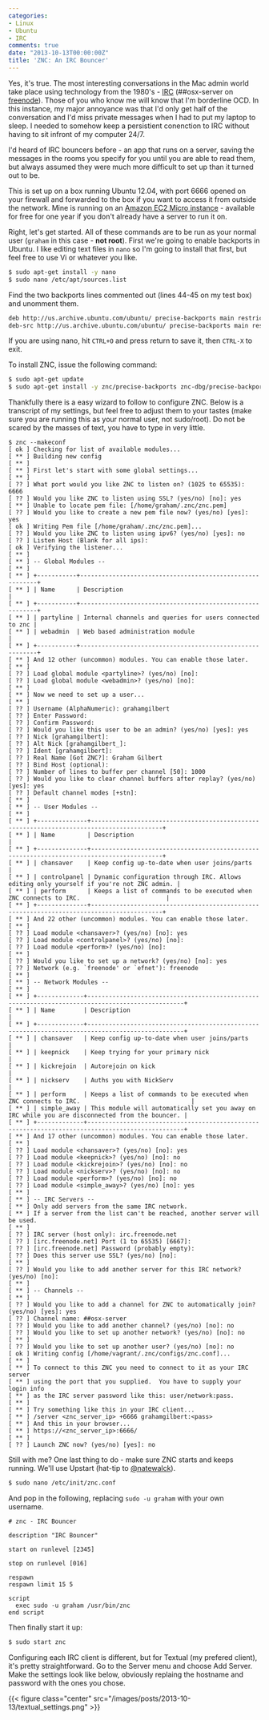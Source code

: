 ```yaml
---
categories:
- Linux
- Ubuntu
- IRC
comments: true
date: "2013-10-13T00:00:00Z"
title: 'ZNC: An IRC Bouncer'
---
```

Yes,  it's true. The most interesting conversations in the Mac admin world take place using technology from the 1980's - [IRC](http://en.wikipedia.org/wiki/Internet_Relay_Chat) (##osx-server on [freenode](http://freenode.net/)). Those of you who know me will know that I'm borderline OCD. In this instance, my major annoyance was that I'd only get half of the conversation and I'd miss private messages when I had to put my laptop to sleep. I needed to somehow keep a persistient conenction to IRC without having to sit infront of my computer 24/7.

I'd heard of IRC bouncers before - an app that runs on a server, saving the messages in the rooms you specify for you until you are able to read them, but always assumed they were much more difficult to set up than it turned out to be.

This is set up on a box running Ubuntu 12.04, with port 6666 opened on your firewall and forwarded to the box if you want to access it from outside the network. Mine is running on an [Amazon EC2 Micro instance](http://aws.amazon.com/free/) - available for free for one year if you don't already have a server to run it on.

Right, let's get started. All of these commands are to be run as your normal user (``graham`` in this case - **not root**). First we're going to enable backports in Ubuntu. I like editing text files in ``nano`` so I'm going to install that first, but feel free to use Vi or whatever you like.

``` bash
$ sudo apt-get install -y nano
$ sudo nano /etc/apt/sources.list
```

Find the two backports lines commented out (lines 44-45 on my test box) and unomment them.

``` bash
deb http://us.archive.ubuntu.com/ubuntu/ precise-backports main restricted universe multiverse
deb-src http://us.archive.ubuntu.com/ubuntu/ precise-backports main restricted universe multiverse
```

If you are using nano, hit ``CTRL+O`` and press return to save it, then ``CTRL-X`` to exit.

To install ZNC, issue the following command:

``` bash
$ sudo apt-get update
$ sudo apt-get install -y znc/precise-backports znc-dbg/precise-backports znc-dev/precise-backports znc-extra/precise-backports znc-perl/precise-backports znc-python/precise-backports znc-tcl/precise-backports
```

<!--more-->

Thankfully there is a easy wizard to follow to configure ZNC. Below is a transcript of my settings, but feel free to adjust them to your tastes (make sure you are running this as your normal user, not sudo/root). Do not be scared by the masses of text, you have to type in very little.

```
$ znc --makeconf
[ ok ] Checking for list of available modules...
[ ** ] Building new config
[ ** ]
[ ** ] First let's start with some global settings...
[ ** ]
[ ?? ] What port would you like ZNC to listen on? (1025 to 65535): 6666
[ ?? ] Would you like ZNC to listen using SSL? (yes/no) [no]: yes
[ ** ] Unable to locate pem file: [/home/graham/.znc/znc.pem]
[ ?? ] Would you like to create a new pem file now? (yes/no) [yes]: yes
[ ok ] Writing Pem file [/home/graham/.znc/znc.pem]...
[ ?? ] Would you like ZNC to listen using ipv6? (yes/no) [yes]: no
[ ?? ] Listen Host (Blank for all ips):
[ ok ] Verifying the listener...
[ ** ]
[ ** ] -- Global Modules --
[ ** ]
[ ** ] +-----------+----------------------------------------------------------+
[ ** ] | Name      | Description                                              |
[ ** ] +-----------+----------------------------------------------------------+
[ ** ] | partyline | Internal channels and queries for users connected to znc |
[ ** ] | webadmin  | Web based administration module                          |
[ ** ] +-----------+----------------------------------------------------------+
[ ** ] And 12 other (uncommon) modules. You can enable those later.
[ ** ]
[ ?? ] Load global module <partyline>? (yes/no) [no]:
[ ?? ] Load global module <webadmin>? (yes/no) [no]:
[ ** ]
[ ** ] Now we need to set up a user...
[ ** ]
[ ?? ] Username (AlphaNumeric): grahamgilbert
[ ?? ] Enter Password:
[ ?? ] Confirm Password:
[ ?? ] Would you like this user to be an admin? (yes/no) [yes]: yes
[ ?? ] Nick [grahamgilbert]:
[ ?? ] Alt Nick [grahamgilbert_]:
[ ?? ] Ident [grahamgilbert]:
[ ?? ] Real Name [Got ZNC?]: Graham Gilbert
[ ?? ] Bind Host (optional):
[ ?? ] Number of lines to buffer per channel [50]: 1000
[ ?? ] Would you like to clear channel buffers after replay? (yes/no) [yes]: yes
[ ?? ] Default channel modes [+stn]:
[ ** ]
[ ** ] -- User Modules --
[ ** ]
[ ** ] +--------------+------------------------------------------------------------------------------------------+
[ ** ] | Name         | Description                                                                              |
[ ** ] +--------------+------------------------------------------------------------------------------------------+
[ ** ] | chansaver    | Keep config up-to-date when user joins/parts                                             |
[ ** ] | controlpanel | Dynamic configuration through IRC. Allows editing only yourself if you're not ZNC admin. |
[ ** ] | perform      | Keeps a list of commands to be executed when ZNC connects to IRC.                        |
[ ** ] +--------------+------------------------------------------------------------------------------------------+
[ ** ] And 22 other (uncommon) modules. You can enable those later.
[ ** ]
[ ?? ] Load module <chansaver>? (yes/no) [no]: yes
[ ?? ] Load module <controlpanel>? (yes/no) [no]:
[ ?? ] Load module <perform>? (yes/no) [no]:
[ ** ]
[ ?? ] Would you like to set up a network? (yes/no) [no]: yes
[ ?? ] Network (e.g. `freenode' or `efnet'): freenode
[ ** ]
[ ** ] -- Network Modules --
[ ** ]
[ ** ] +-------------+-------------------------------------------------------------------------------------------------+
[ ** ] | Name        | Description                                                                                     |
[ ** ] +-------------+-------------------------------------------------------------------------------------------------+
[ ** ] | chansaver   | Keep config up-to-date when user joins/parts                                                    |
[ ** ] | keepnick    | Keep trying for your primary nick                                                               |
[ ** ] | kickrejoin  | Autorejoin on kick                                                                              |
[ ** ] | nickserv    | Auths you with NickServ                                                                         |
[ ** ] | perform     | Keeps a list of commands to be executed when ZNC connects to IRC.                               |
[ ** ] | simple_away | This module will automatically set you away on IRC while you are disconnected from the bouncer. |
[ ** ] +-------------+-------------------------------------------------------------------------------------------------+
[ ** ] And 17 other (uncommon) modules. You can enable those later.
[ ** ]
[ ?? ] Load module <chansaver>? (yes/no) [no]: yes
[ ?? ] Load module <keepnick>? (yes/no) [no]: no
[ ?? ] Load module <kickrejoin>? (yes/no) [no]: no
[ ?? ] Load module <nickserv>? (yes/no) [no]: no
[ ?? ] Load module <perform>? (yes/no) [no]: no
[ ?? ] Load module <simple_away>? (yes/no) [no]: yes
[ ** ]
[ ** ] -- IRC Servers --
[ ** ] Only add servers from the same IRC network.
[ ** ] If a server from the list can't be reached, another server will be used.
[ ** ]
[ ?? ] IRC server (host only): irc.freenode.net
[ ?? ] [irc.freenode.net] Port (1 to 65535) [6667]:
[ ?? ] [irc.freenode.net] Password (probably empty):
[ ?? ] Does this server use SSL? (yes/no) [no]:
[ ** ]
[ ?? ] Would you like to add another server for this IRC network? (yes/no) [no]:
[ ** ]
[ ** ] -- Channels --
[ ** ]
[ ?? ] Would you like to add a channel for ZNC to automatically join? (yes/no) [yes]: yes
[ ?? ] Channel name: ##osx-server
[ ?? ] Would you like to add another channel? (yes/no) [no]: no
[ ?? ] Would you like to set up another network? (yes/no) [no]: no
[ ** ]
[ ?? ] Would you like to set up another user? (yes/no) [no]: no
[ ok ] Writing config [/home/vagrant/.znc/configs/znc.conf]...
[ ** ]
[ ** ] To connect to this ZNC you need to connect to it as your IRC server
[ ** ] using the port that you supplied.  You have to supply your login info
[ ** ] as the IRC server password like this: user/network:pass.
[ ** ]
[ ** ] Try something like this in your IRC client...
[ ** ] /server <znc_server_ip> +6666 grahamgilbert:<pass>
[ ** ] And this in your browser...
[ ** ] https://<znc_server_ip>:6666/
[ ** ]
[ ?? ] Launch ZNC now? (yes/no) [yes]: no
```

Still with me? One last thing to do - make sure ZNC starts and keeps running. We'll use Upstart (hat-tip to [@natewalck](https://twitter.com/natewalck/status/389345376811356160)).

``` bash
$ sudo nano /etc/init/znc.conf
```

And pop in the following, replacing ``sudo -u graham`` with your own username.

```
# znc - IRC Bouncer

description "IRC Bouncer"

start on runlevel [2345]

stop on runlevel [016]

respawn
respawn limit 15 5

script
  exec sudo -u graham /usr/bin/znc
end script
```

Then finally start it up:

``` bash
$ sudo start znc
```

Configuring each IRC client is different, but for Textual (my prefered client), it's pretty straightforward. Go to the Server menu and choose Add Server. Make the settings look like below, obviously replaing the hostname and password with the ones you chose.

{{< figure class="center" src="/images/posts/2013-10-13/textual_settings.png" >}}